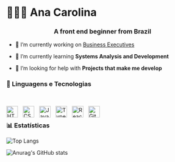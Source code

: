 # 👩🏻‍💻  Ana Carolina</h1>
<h3 align="center">A front end beginner from Brazil</h3>

- 🔭 I’m currently working on [Business Executives](https://meoo.localiza.com/)

- 🌱 I’m currently learning **Systems Analysis and Development**

- 🤝 I’m looking for help with **Projects that make me develop**


### 🤖 Linguagens e Tecnologias 
<br>

<img 
    align="left" 
    alt="HTML"
    title="HTML" 
    width="30px" 
    style="padding-right: 10px;" 
    src="https://cdn.jsdelivr.net/gh/devicons/devicon@latest/icons/html5/html5-original.svg" 
/>
<img 
    align="left" 
    alt="CSS" 
    title="CSS"
    width="30px" 
    style="padding-right: 10px;" 
    src="https://cdn.jsdelivr.net/gh/devicons/devicon@latest/icons/css3/css3-original.svg" 
/>
<img 
    align="left" 
    alt="JavaScript" 
    title="JavaScript"
    width="30px" 
    style="padding-right: 10px;" 
    src="https://cdn.jsdelivr.net/gh/devicons/devicon@latest/icons/javascript/javascript-original.svg" 
/>
<img 
    align="left" 
    alt="TypeScript"
    title="TypeScript" 
    width="30px" 
    style="padding-right: 10px;" 
    src="https://cdn.jsdelivr.net/gh/devicons/devicon@latest/icons/typescript/typescript-original.svg" 
/>
<img 
    align="left" 
    alt="React"
    title="React" 
    width="30px" 
    style="padding-right: 10px;" 
    src="https://cdn.jsdelivr.net/gh/devicons/devicon@latest/icons/react/react-original.svg" 
/>
<img 
    align="left" 
    alt="Git" 
    title="Git"
    width="30px" 
    style="padding-right: 10px;" 
    src="https://cdn.jsdelivr.net/gh/devicons/devicon@latest/icons/git/git-original.svg" 
/>
<br>

### 📊 Estatísticas


![Top Langs](https://github-readme-stats.vercel.app/api/top-langs/?username=AnaDosSanntos&layout=compact)
<br>

![Anurag's GitHub stats](https://github-readme-stats.vercel.app/api?username=AnaDosSantos&show_icons=true&theme=dark)




    
    


   
